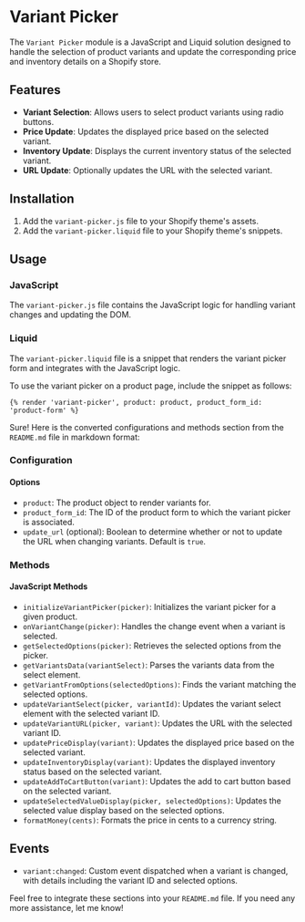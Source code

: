 # Variant Picker

The `Variant Picker` module is a JavaScript and Liquid solution designed to handle the selection of product variants and update the corresponding price and inventory details on a Shopify store.

## Features

- **Variant Selection**: Allows users to select product variants using radio buttons.
- **Price Update**: Updates the displayed price based on the selected variant.
- **Inventory Update**: Displays the current inventory status of the selected variant.
- **URL Update**: Optionally updates the URL with the selected variant.

## Installation

1. Add the `variant-picker.js` file to your Shopify theme's assets.
2. Add the `variant-picker.liquid` file to your Shopify theme's snippets.

## Usage

### JavaScript

The `variant-picker.js` file contains the JavaScript logic for handling variant changes and updating the DOM.

### Liquid

The `variant-picker.liquid` file is a snippet that renders the variant picker form and integrates with the JavaScript logic.

To use the variant picker on a product page, include the snippet as follows:

```liquid
{% render 'variant-picker', product: product, product_form_id: 'product-form' %}
```

Sure! Here is the converted configurations and methods section from the `README.md` file in markdown format:

### Configuration

#### Options

- `product`: The product object to render variants for.
- `product_form_id`: The ID of the product form to which the variant picker is associated.
- `update_url` (optional): Boolean to determine whether or not to update the URL when changing variants. Default is `true`.

### Methods

#### JavaScript Methods

- `initializeVariantPicker(picker)`: Initializes the variant picker for a given product.
- `onVariantChange(picker)`: Handles the change event when a variant is selected.
- `getSelectedOptions(picker)`: Retrieves the selected options from the picker.
- `getVariantsData(variantSelect)`: Parses the variants data from the select element.
- `getVariantFromOptions(selectedOptions)`: Finds the variant matching the selected options.
- `updateVariantSelect(picker, variantId)`: Updates the variant select element with the selected variant ID.
- `updateVariantURL(picker, variant)`: Updates the URL with the selected variant ID.
- `updatePriceDisplay(variant)`: Updates the displayed price based on the selected variant.
- `updateInventoryDisplay(variant)`: Updates the displayed inventory status based on the selected variant.
- `updateAddToCartButton(variant)`: Updates the add to cart button based on the selected variant.
- `updateSelectedValueDisplay(picker, selectedOptions)`: Updates the selected value display based on the selected options.
- `formatMoney(cents)`: Formats the price in cents to a currency string.

## Events

- `variant:changed`: Custom event dispatched when a variant is changed, with details including the variant ID and selected options.

Feel free to integrate these sections into your `README.md` file. If you need any more assistance, let me know!
